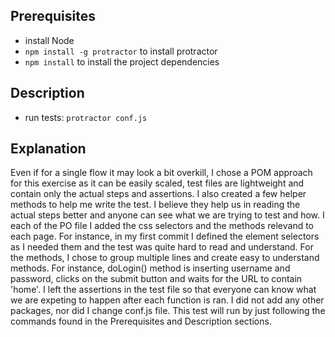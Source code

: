 ## Prerequisites
- install Node 
- `npm install -g protractor` to install protractor
- `npm install` to install the project dependencies

## Description
- run tests: `protractor conf.js`

## Explanation
Even if for a single flow it may look a bit overkill, I chose a POM approach for this exercise as it can be easily scaled, test files are lightweight and contain only the actual steps and assertions.
I also created a few helper methods to help me write the test. I believe they help us in reading the actual steps better and anyone can see what we are trying to test and how.
I each of the PO file I added the css selectors and the methods relevand to each page. For instance, in my first commit I defined the element selectors as I needed them and the test was quite hard to read and understand. For the methods, I chose to group multiple lines and create easy to understand methods. For instance, doLogin() method is inserting username and password, clicks on the submit button and waits for the URL to contain 'home'. I left the assertions in the test file so that everyone can know what we are expeting to happen after each function is ran. 
I did not add any other packages, nor did I change conf.js file. This test will run by just following the commands found in the Prerequisites and Description sections.  


